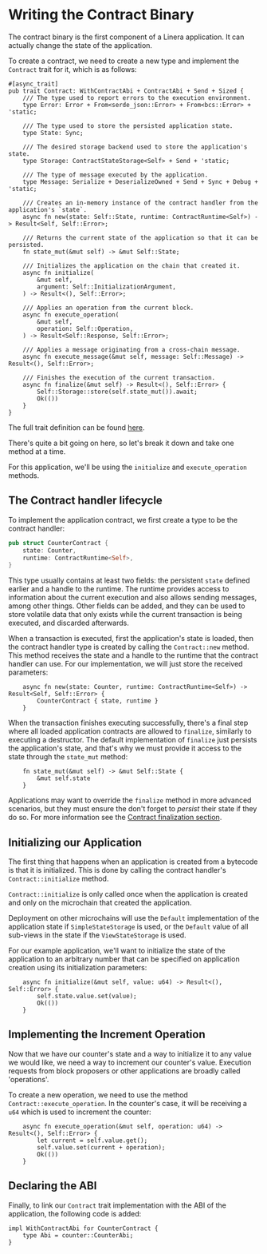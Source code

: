 # Writing the Contract Binary

The contract binary is the first component of a Linera application. It can
actually change the state of the application.

To create a contract, we need to create a new type and implement the `Contract`
trait for it, which is as follows:

```rust,ignore
#[async_trait]
pub trait Contract: WithContractAbi + ContractAbi + Send + Sized {
    /// The type used to report errors to the execution environment.
    type Error: Error + From<serde_json::Error> + From<bcs::Error> + 'static;

    /// The type used to store the persisted application state.
    type State: Sync;

    /// The desired storage backend used to store the application's state.
    type Storage: ContractStateStorage<Self> + Send + 'static;

    /// The type of message executed by the application.
    type Message: Serialize + DeserializeOwned + Send + Sync + Debug + 'static;

    /// Creates an in-memory instance of the contract handler from the application's `state`.
    async fn new(state: Self::State, runtime: ContractRuntime<Self>) -> Result<Self, Self::Error>;

    /// Returns the current state of the application so that it can be persisted.
    fn state_mut(&mut self) -> &mut Self::State;

    /// Initializes the application on the chain that created it.
    async fn initialize(
        &mut self,
        argument: Self::InitializationArgument,
    ) -> Result<(), Self::Error>;

    /// Applies an operation from the current block.
    async fn execute_operation(
        &mut self,
        operation: Self::Operation,
    ) -> Result<Self::Response, Self::Error>;

    /// Applies a message originating from a cross-chain message.
    async fn execute_message(&mut self, message: Self::Message) -> Result<(), Self::Error>;

    /// Finishes the execution of the current transaction.
    async fn finalize(&mut self) -> Result<(), Self::Error> {
        Self::Storage::store(self.state_mut()).await;
        Ok(())
    }
}
```

The full trait definition can be found
[here](https://github.com/linera-io/linera-protocol/blob/main/linera-sdk/src/lib.rs).

There's quite a bit going on here, so let's break it down and take one method at
a time.

For this application, we'll be using the `initialize` and `execute_operation`
methods.

## The Contract handler lifecycle

To implement the application contract, we first create a type to be the contract
handler:

```rust
pub struct CounterContract {
    state: Counter,
    runtime: ContractRuntime<Self>,
}
```

This type usually contains at least two fields: the persistent `state` defined
earlier and a handle to the runtime. The runtime provides access to information
about the current execution and also allows sending messages, among other
things. Other fields can be added, and they can be used to store volatile data
that only exists while the current transaction is being executed, and discarded
afterwards.

When a transaction is executed, first the application's state is loaded, then
the contract handler type is created by calling the `Contract::new` method. This
method receives the state and a handle to the runtime that the contract handler
can use. For our implementation, we will just store the received parameters:

```rust,ignore
    async fn new(state: Counter, runtime: ContractRuntime<Self>) -> Result<Self, Self::Error> {
        CounterContract { state, runtime }
    }
```

When the transaction finishes executing successfully, there's a final step where
all loaded application contracts are allowed to `finalize`, similarly to
executing a destructor. The default implementation of `finalize` just persists
the application's state, and that's why we must provide it access to the state
through the `state_mut` method:

```rust,ignore
    fn state_mut(&mut self) -> &mut Self::State {
        &mut self.state
    }
```

Applications may want to override the `finalize` method in more advanced
scenarios, but they must ensure the don't forget to *persist* their state if
they do so. For more information see the
[Contract finalization section](../advanced_topics/contract_finalize.md).

## Initializing our Application

The first thing that happens when an application is created from a bytecode is
that it is initialized. This is done by calling the contract handler's
`Contract::initialize` method.

`Contract::initialize` is only called once when the application is created and
only on the microchain that created the application.

Deployment on other microchains will use the `Default` implementation of the
application state if `SimpleStateStorage` is used, or the `Default` value of all
sub-views in the state if the `ViewStateStorage` is used.

For our example application, we'll want to initialize the state of the
application to an arbitrary number that can be specified on application creation
using its initialization parameters:

```rust,ignore
    async fn initialize(&mut self, value: u64) -> Result<(), Self::Error> {
        self.state.value.set(value);
        Ok(())
    }
```

## Implementing the Increment Operation

Now that we have our counter's state and a way to initialize it to any value we
would like, we need a way to increment our counter's value. Execution requests
from block proposers or other applications are broadly called 'operations'.

To create a new operation, we need to use the method
`Contract::execute_operation`. In the counter's case, it will be receiving a
`u64` which is used to increment the counter:

```rust,ignore
    async fn execute_operation(&mut self, operation: u64) -> Result<(), Self::Error> {
        let current = self.value.get();
        self.value.set(current + operation);
        Ok(())
    }
```

## Declaring the ABI

Finally, to link our `Contract` trait implementation with the ABI of the
application, the following code is added:

```rust,ignore
impl WithContractAbi for CounterContract {
    type Abi = counter::CounterAbi;
}
```
